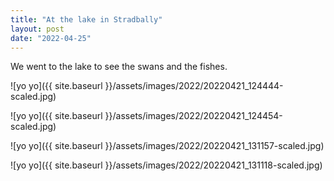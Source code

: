 ```yaml
---
title: "At the lake in Stradbally"
layout: post
date: "2022-04-25"
---
```


We went to the lake to see the swans and the fishes.

![yo yo]({{ site.baseurl }}/assets/images/2022/20220421_124444-scaled.jpg)

![yo yo]({{ site.baseurl }}/assets/images/2022/20220421_124454-scaled.jpg)

![yo yo]({{ site.baseurl }}/assets/images/2022/20220421_131157-scaled.jpg)

![yo yo]({{ site.baseurl }}/assets/images/2022/20220421_131118-scaled.jpg)
